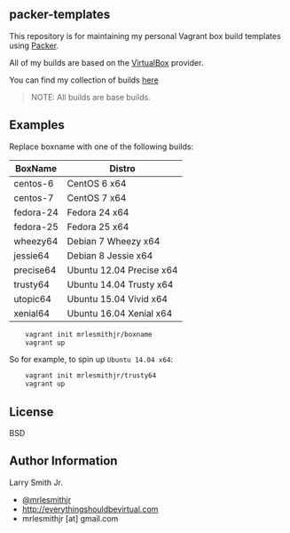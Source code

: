 ## packer-templates

This repository is for maintaining my personal Vagrant box build templates
using [Packer].

All of my builds are based on the [VirtualBox] provider.

You can find my collection of builds [here](https://atlas.hashicorp.com/mrlesmithjr)

> NOTE: All builds are base builds.

## Examples

Replace boxname with one of the following builds:

| BoxName   | Distro                   |
| --------- | ------------------------ |
| centos-6  | CentOS 6 x64             |
| centos-7  | CentOS 7 x64             |
| fedora-24 | Fedora 24 x64            |
| fedora-25 | Fedora 25 x64            |
| wheezy64  | Debian 7 Wheezy x64      |
| jessie64  | Debian 8 Jessie x64      |
| precise64 | Ubuntu 12.04 Precise x64 |
| trusty64  | Ubuntu 14.04 Trusty x64  |
| utopic64  | Ubuntu 15.04 Vivid x64   |
| xenial64  | Ubuntu 16.04 Xenial x64  |

```bash
    vagrant init mrlesmithjr/boxname
    vagrant up
```

So for example, to spin up `Ubuntu 14.04 x64`:

```bash
    vagrant init mrlesmithjr/trusty64
    vagrant up
```

## License

BSD

## Author Information

Larry Smith Jr.

-   [@mrlesmithjr]
-   <http://everythingshouldbevirtual.com>
-   mrlesmithjr [at] gmail.com

[@mrlesmithjr]: https://www.twitter.com/mrlesmithjr

[packer]: https://www.packer.io/

[virtualbox]: https://www.virtualbox.org/wiki/Downloads
